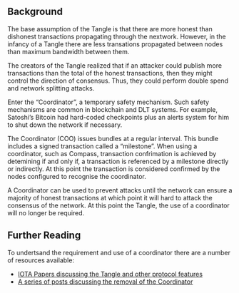 
## Background

The base assumption of the Tangle is that there are more honest than dishonest transactions propagating through the nextwork. However, in the infancy of a Tangle there are less transations propagated between nodes than maximum bandwidth between them.

The creators of the Tangle realized that if an attacker could publish more transactions than the total of the honest transactions, then they might control the direction of consensus. Thus, they could perform double spend and network splitting attacks.
 
Enter the “Coordinator”, a temporary safety mechanism.  Such safety mechanisms are common in blockchain and DLT systems.  For example, Satoshi’s Bitcoin had hard-coded checkpoints plus an alerts system for him to shut down the network if necessary.
 
The Coordinator (COO) issues bundles at a regular interval. This bundle includes a signed transaction called a “milestone”.  When using a coordinator, such as Compass, transaction confrimation is achieved by detemining if and only if, a transaction is referenced by a milestone directly or indirectly. At this point the transaction is considered confirmed by the nodes configured to recognise the coordinator. 

A Coordinator can be used to prevent attacks until the network can ensure a majority of honest transactions at which point it will hard to attack the consensus of the network.  At this point the Tangle, the use of a coordinator will no longer be required.
 
## Further Reading 

To undertsand the requirement and use of a coordinator  there are a number of resources available:
- [IOTA Papers discussing the Tangle and other protocol features](https://www.iota.org/research/academic-papers)
- [A series of posts discussing the removal of the Coordinator](https://blog.iota.org/coordinator-part-1-the-path-to-coordicide-ee4148a8db08)





